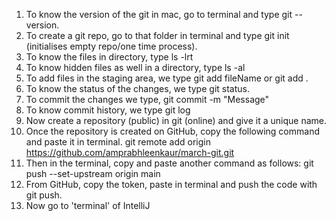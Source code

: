 1. To know the version of the git in mac, go to terminal and type git --version.
2. To create a git repo, go to that folder in terminal and type git init (initialises empty 
repo/one time process).
3. To know the files in directory, type ls -lrt
4. To know hidden files as well in a directory, type ls -al
5. To add files in the staging area, we type git add fileName or git add .
6. To know the status of the changes, we type git status.
7. To commit the changes we type, git commit -m "Message"
8. To know commit history, we type git log
9. Now create a repository (public) in git (online) and give it a unique name.
10. Once the repository is created on GitHub, copy the following command and paste it 
in terminal.
    git remote add origin https://github.com/amprabhleenkaur/march-git.git
11. Then in the terminal, copy and paste another command as follows:
    git push --set-upstream origin main
12. From GitHub, copy the token, paste in terminal and push the code with git push.
13. Now go to 'terminal' of IntelliJ
